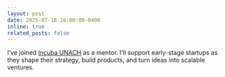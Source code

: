 ```yaml
---
layout: post
date: 2025-07-18 16:00:00-0400
inline: true
related_posts: false
---
```


I’ve joined [Incuba UNACH](https://www.linkedin.com/company/incubaunach/) as a mentor. I’ll support early-stage startups as they shape their strategy, build products, and turn ideas into scalable ventures.